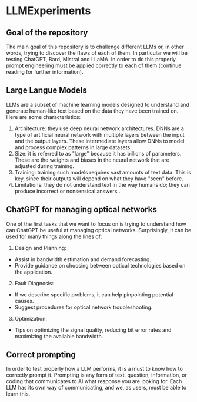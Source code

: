 # LLMExperiments
## Goal of the repository
The main goal of this repository is to challenge different LLMs or, in other words, trying to discover the flaws of each of them. In particular we will be testing ChatGPT, Bard, Mistral and LLaMA. In order to do this properly, prompt engineering must be applied correctly to each of them (continue reading for further information).


## Large Langue Models
LLMs are a subset of machine learning models designed to understand and generate human-like text based on the data they have been trained on. Here are some characteristics:

1. Architecture: they use deep neural network architectures. DNNs are a type of artificial neural network with multiple layers between the input and the output layers. These intermediate layers allow DNNs to model and process complex patterns in large datasets.
2. Size: it is referred to as "large" because it has billions of parameters. These are the weights and biases in the neural network that are adjusted during training.
3. Training: training such models requires vast amounts of text data. This is key, since their outputs will depend on what they have "seen" before.
4. Limitations: they do not understand text in the way humans do; they can produce incorrect or nonsensical answers...


## ChatGPT for managing optical networks
One of the first tasks that we want to focus on is trying to understand how can ChatGPT be useful at managing optical networks. Surprisingly, it can be used for many things along the lines of:

1. Design and Planning:
- Assist in bandwidth estimation and demand forecasting.
- Provide guidance on choosing between optical technologies based on the application.

2. Fault Diagnosis:
- If we describe specific problems, it can help pinpointing potential causes.
- Suggest procedures for optical network troubleshooting.

3. Optimization:
- Tips on optimizing the signal quality, reducing bit error rates and maximizing the available bandwidth.


## Correct prompting
In order to test properly how a LLM performs, it is a must to know how to correctly prompt it. Prompting is any form of text, question, information, or coding that communicates to AI what response you are looking for. Each LLM has its own way of communicating, and we, as users, must be able to learn this. 

  